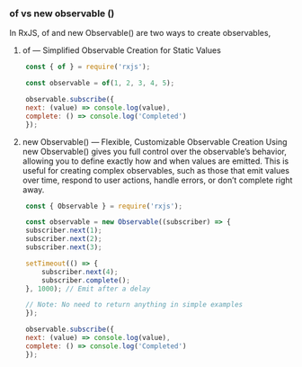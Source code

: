 ### of vs new observable ()

In RxJS, of and new Observable() are two ways to create observables,
1. of — Simplified Observable Creation for Static Values
   
```javascript
    const { of } = require('rxjs');

    const observable = of(1, 2, 3, 4, 5);

    observable.subscribe({
    next: (value) => console.log(value),
    complete: () => console.log('Completed')
    });
```

2. new Observable() — Flexible, Customizable Observable Creation
   Using new Observable() gives you full control over the observable’s behavior, allowing you to define exactly how and when values are emitted. This is useful for creating complex observables, such as those that emit values over time, respond to user actions, handle errors, or don’t complete right away.
```javascript
    const { Observable } = require('rxjs');

    const observable = new Observable((subscriber) => {
    subscriber.next(1);
    subscriber.next(2);
    subscriber.next(3);

    setTimeout(() => {
        subscriber.next(4);
        subscriber.complete();
    }, 1000); // Emit after a delay

    // Note: No need to return anything in simple examples
    });

    observable.subscribe({
    next: (value) => console.log(value),
    complete: () => console.log('Completed')
    });

```